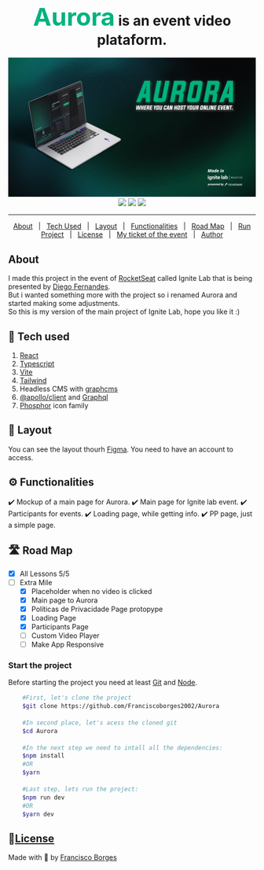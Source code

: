 <h1 align="center">
<span style="color: #00B37E; font-size: 50px">Aurora</span> is an event video plataform.
</h1>

<img src="./Images/mainImage.jpg"/>

<div align="center">
	<img src="https://img.shields.io/badge/IgniteLab-2-00B37E?style=flat-square" />
	<img src="https://img.shields.io/github/package-json/v/franciscoborges2002/Aurora?color=00B37E&style=flat-square" />
	<img src="https://img.shields.io/github/license/franciscoborges2002/Aurora?color=00B37E&style=flat-square" />
</div>

***

<p align="center">
  <a href="#about">About</a> &#xa0; | &#xa0;
  <a href="#tech-used">Tech Used</a> &#xa0; | &#xa0;
  <a href="#layout">Layout</a> &#xa0; | &#xa0;
  <a href="#functionalities">Functionalities</a> &#xa0; | &#xa0;
  <a href="#roadMap">Road Map</a> &#xa0; | &#xa0;
  <a href="#howToStartTheProject">Run Project</a> &#xa0; | &#xa0;
  <a href="#license">License</a> &#xa0; | &#xa0;
  <a href="https://ignite-lab.rocketseat.com.br/ticket/green/Franciscoborges2002/share">My ticket of the event</a> &#xa0; | &#xa0;
  <a href="https://github.com/Franciscoborges2002" target="_blank">Author</a>
</p>

## About <a name="about"></a>
I made this project in the event of [RocketSeat](https://www.rocketseat.com.br/) called Ignite Lab that is being presented by [Diego Fernandes](https://github.com/diego3g).<br />
But i wanted something more with the project so i renamed Aurora and started making some adjustments.<br />
So this is my version of the main project of Ignite Lab, hope you like it :)

## 🧰 Tech used <a name="tech-used"></a>
1. [React](reactjs.org)
2. [Typescript](https://www.typescriptlang.org/)
3. [Vite](https://vitejs.dev/)
3. [Tailwind](https://tailwindcss.com/)
4. Headless CMS with [graphcms](https://graphcms.com/)
5. [@apollo/client](https://www.apollographql.com/) and [Graphql](https://graphql.org/)
6. [Phosphor](https://phosphoricons.com/) icon family

## 🔖 Layout <a name="layout"></a>
You can see the layout thourh [Figma](https://www.figma.com/community/file/1120711251998877938). You need to have an account to access.

## ⚙️ Functionalities <a name="functionalities"></a>
✔️ Mockup of a main page for Aurora.
✔️ Main page for Ignite lab event.
✔️ Participants for events.
✔️ Loading page, while getting info.
✔️ PP page, just a simple page.

## 🛣️ Road Map <a name="roadMap"></a>
- [x] All Lessons 5/5
- [ ] Extra Mile
    - [x] Placeholder when no video is clicked
    - [x] Main page to Aurora
    - [x] Políticas de Privacidade Page protopype
    - [x] Loading Page
    - [x] Participants Page
    - [ ] Custom Video Player
    - [ ] Make App Responsive

### Start the project <a name="howToStartTheProject"></a>
Before starting the project you need at least [Git](https://git-scm.com) and [Node](https://nodejs.org).

```bash
	#First, let's clone the project
	$git clone https://github.com/Franciscoborges2002/Aurora

	#In second place, let's acess the cloned git
	$cd Aurora

	#In the next step we need to intall all the dependencies:
	$npm install
	#OR
	$yarn
	
	#Last step, lets run the project:
	$npm run dev
	#OR
	$yarn dev
```

## 📝[License](https://github.com/Franciscoborges2002/Aurora/blob/main/LICENSE) <a name="license"></a>

Made with 💚 by [Francisco Borges](https://github.com/Franciscoborges2002)  